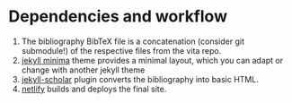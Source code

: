 # Dependencies and workflow
1. The bibliography BibTeX file is a concatenation (consider git submodule!) of the respective files from the vita repo.
2. [jekyll minima](https://github.com/jekyll/minima) theme provides a minimal layout, which you can adapt or change with another jekyll theme
3. [jekyll-scholar](https://github.com/inukshuk/jekyll-scholar) plugin converts the bibliography into basic HTML.
4. [netlify](https://www.netlify.com) builds and deploys the final site.
